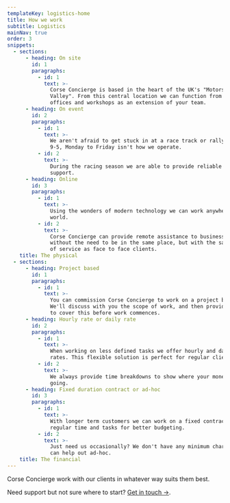 ```yaml
---
templateKey: logistics-home
title: How we work
subtitle: Logistics
mainNav: true
order: 3
snippets:
  - sections:
      - heading: On site
        id: 1
        paragraphs:
          - id: 1
            text: >-
              Corse Concierge is based in the heart of the UK's "Motorsport
              Valley". From this central location we can function from your
              offices and workshops as an extension of your team.
      - heading: On event
        id: 2
        paragraphs:
          - id: 1
            text: >-
              We aren't afraid to get stuck in at a race track or rally stage.
              9-5, Monday to Friday isn't how we operate.
          - id: 2
            text: >-
              During the racing season we are able to provide reliable race team
              support.
      - heading: Online
        id: 3
        paragraphs:
          - id: 1
            text: >-
              Using the wonders of modern technology we can work anywhere in the
              world.
          - id: 2
            text: >-
              Corse Concierge can provide remote assistance to businesses
              without the need to be in the same place, but with the same level
              of service as face to face clients.
    title: The physical
  - sections:
      - heading: Project based
        id: 1
        paragraphs:
          - id: 1
            text: >-
              You can commission Corse Concierge to work on a project basis.
              We'll discuss with you the scope of work, and then provide a quote
              to cover this before work commences.
      - heading: Hourly rate or daily rate
        id: 2
        paragraphs:
          - id: 1
            text: >-
              When working on less defined tasks we offer hourly and daily
              rates. This flexible solution is perfect for regular clients.
          - id: 2
            text: >-
              We always provide time breakdowns to show where your money is
              going.
      - heading: Fixed duration contract or ad-hoc
        id: 3
        paragraphs:
          - id: 1
            text: >-
              With longer term customers we can work on a fixed contract with
              regular time and tasks for better budgeting.
          - id: 2
            text: >-
              Just need us occasionally? We don't have any minimum charges, so
              can help out ad-hoc.
    title: The financial
---
```


Corse Concierge work with our clients in whatever way suits them best.

Need support but not sure where to start? [Get in touch →](/contact).
